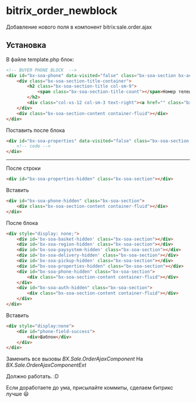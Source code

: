 # bitrix_order_newblock
Добавление нового поля в компонент bitrix:sale.order.ajax

## Установка
В файле template.php блок:
```html
<!-- BUYER PHONE BLOCK	-->
<div id="bx-soa-phone" data-visited="false" class="bx-soa-section bx-active">
	<div class="bx-soa-section-title-container">
		<h2 class="bx-soa-section-title col-sm-9">
			<span class="bx-soa-section-title-count"></span>Номер телефона
		</h2>
		<div class="col-xs-12 col-sm-3 text-right"><a href="" class="bx-soa-editstep">Изменить</a></div>
	</div>
	<div class="bx-soa-section-content container-fluid"></div>
</div>
```
Поставить после блока
```html
<div id="bx-soa-properties" data-visited="false" class="bx-soa-section bx-active">
	<!-- code -->
</div>
```

------------


После строки
```html
<div id="bx-soa-properties-hidden" class="bx-soa-section"></div>
```

Вставить
```html
<div id="bx-soa-phone-hidden" class="bx-soa-section">
	<div class="bx-soa-section-content container-fluid"></div>
</div>
```

После блока
```html
<div style="display: none;">
	<div id='bx-soa-basket-hidden' class="bx-soa-section"></div>
	<div id='bx-soa-region-hidden' class="bx-soa-section"></div>
	<div id='bx-soa-paysystem-hidden' class="bx-soa-section"></div>
	<div id='bx-soa-delivery-hidden' class="bx-soa-section"></div>
	<div id='bx-soa-pickup-hidden' class="bx-soa-section"></div>
	<div id="bx-soa-properties-hidden" class="bx-soa-section"></div>
	<div id="bx-soa-phone-hidden" class="bx-soa-section">
		<div class="bx-soa-section-content container-fluid"></div>
	</div>
	<div id="bx-soa-auth-hidden" class="bx-soa-section">
		<div class="bx-soa-section-content container-fluid"></div>
	</div>
</div>
```

Вставить
```html
<div style="display:none">
	<div id="phone-field-success">
		<div>Шаблон</div>
	</div>
</div>
```

Заменить все вызовы
*BX.Sale.OrderAjaxComponent*
На
*BX.Sale.OrderAjaxComponentExt*

Должно работать. :D

Если доработаете до ума, присылайте коммиты, сделаем битрикс лучше :smiley:
